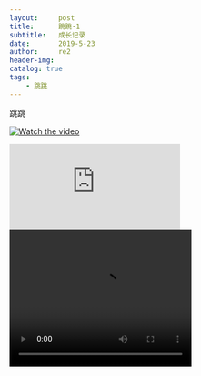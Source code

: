 ```yaml
---
layout:     post
title:      跳跳-1
subtitle:   成长记录
date:       2019-5-23
author:     re2
header-img: 
catalog: true
tags:
    - 跳跳
---
```



跳跳

[![Watch the video](https://raw.github.com/GabLeRoux/WebMole/master/ressources/WebMole_Youtube_Video.png)](https://v.qq.com/txp/iframe/player.html?vid=f0873rxjvyy)


<iframe frameborder="0" src="https://v.qq.com/txp/iframe/player.html?vid=f0873rxjvyy" allowFullScreen="true"></iframe>


<video width="320" height="240" controls>
  <source src="movie.mp4" type="video/mp4">
  <source src="movie.ogg" type="video/ogg">
  <source src="movie.webm" type="video/webm">
  <object data="movie.mp4" width="320" height="240">
    <embed src="movie.swf" width="320" height="240">
  </object> 
</video>
